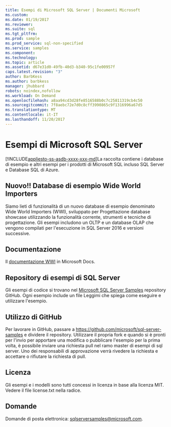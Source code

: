 ```yaml
---
title: Esempi di Microsoft SQL Server | Documenti Microsoft
ms.custom: 
ms.date: 01/19/2017
ms.reviewer: 
ms.suite: sql
ms.tgt_pltfrm: 
ms.prod: sample
ms.prod_service: sql-non-specified
ms.service: samples
ms.component: 
ms.technology: 
ms.topic: article
ms.assetid: d67e31d0-49fb-40d3-b340-95c1fe00957f
caps.latest.revision: "3"
author: BarbKess
ms.author: barbkess
manager: jhubbard
robots: noindex,nofollow
ms.workload: On Demand
ms.openlocfilehash: a8aa94cd3d28fe8516588b0c7c25811319cb4c50
ms.sourcegitcommit: 7f8aebc72e7d0c8cff3990865c9f1316996a67d5
ms.translationtype: MT
ms.contentlocale: it-IT
ms.lasthandoff: 11/20/2017
---
```

# <a name="microsoft-sql-server-samples"></a>Esempi di Microsoft SQL Server
[!INCLUDE[appliesto-ss-asdb-xxxx-xxx-md](../includes/appliesto-ss-asdb-xxxx-xxx-md.md)]La raccolta contiene i database di esempio e altri esempi per i prodotti di Microsoft SQL incluso SQL Server e Database SQL di Azure.   

## <a name="new-wide-world-importers-sample-database"></a>Nuovo!! Database di esempio Wide World Importers

Siamo lieti di funzionalità di un nuovo database di esempio denominato Wide World Importers (WWI), sviluppato per Progettazione database showcase utilizzando la funzionalità corrente, strumenti e tecniche di progettazione. Gli esempi includono un OLTP e un database OLAP che vengono compilati per l'esecuzione in SQL Server 2016 e versioni successive. 

## <a name="documentation"></a>Documentazione
Il [documentazione WWI](./world-wide-importers/wide-world-importers-documentation.md) in Microsoft Docs.   
  

## <a name="sql-server-samples-repository"></a>Repository di esempi di SQL Server
Gli esempi di codice si trovano nel [Microsoft SQL Server Samples](https://github.com/microsoft/sql-server-samples) repository GitHub. Ogni esempio include un file Leggimi che spiega come eseguire e utilizzare l'esempio. 

## <a name="working-in-github"></a>Utilizzo di GitHub
Per lavorare in GitHub, passare a https://github.com/microsoft/sql-server-samples e dividere il repository. Utilizzare il propria fork e quando si è pronti per l'invio per apportare una modifica o pubblicare l'esempio per la prima volta, è possibile inviare una richiesta pull nel ramo master di esempi di sql server. Uno dei responsabili di approvazione verrà rivedere la richiesta e accettare o rifiutare la richiesta di pull.

## <a name="license"></a>Licenza
Gli esempi e i modelli sono tutti concessi in licenza in base alla licenza MIT. Vedere il file license.txt nella radice.

## <a name="questions"></a>Domande
Domande di posta elettronica: sqlserversamples@microsoft.com.
